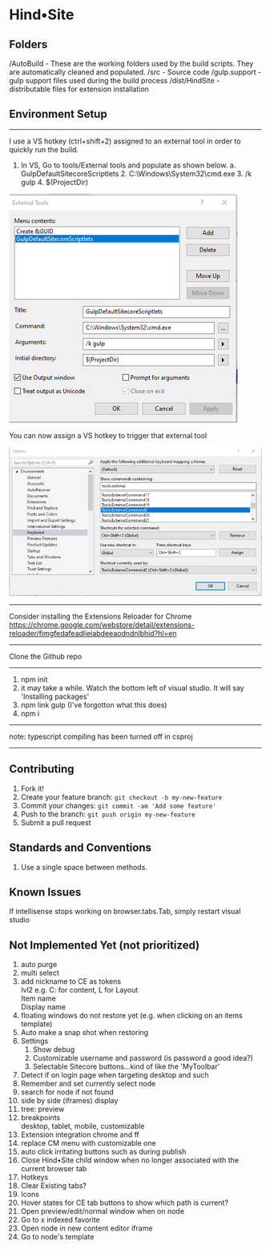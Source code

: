 # Hind&bull;Site



## Folders
/AutoBuild - These are the working folders used by the build scripts. They are automatically cleaned and populated.
/src - Source code
/gulp.support - gulp support files used during the build process
/dist/HindSite - distributable files for extension installation


## Environment Setup

-------------
I use a VS hotkey (ctrl+shift+2) assigned to an external tool in order to quickly run the build.

1. In VS, Go to tools/External tools and populate as shown below.
   a. GulpDefaultSitecoreScriptlets
   2. C:\Windows\System32\cmd.exe
   3. /k gulp
   4. $(ProjectDir)

![External Tools](ReadmeResoures/external-tools.png)


You can now assign a VS hotkey to trigger that external tool

![External Tools Hotkey](ReadmeResoures/external-tools-hotkey.png)

-------------
Consider installing the Extensions Reloader for Chrome https://chrome.google.com/webstore/detail/extensions-reloader/fimgfedafeadlieiabdeeaodndnlbhid?hl=en

  -------------

  Clone the Github repo

  -------------
  1. npm init
  2. it may take a while. Watch the bottom left of visual studio. It will say 'Installing packages'
  3. npm link gulp (I've forgotton what this does)
  4. npm i

  -------------

note: typescript compiling has been turned off in csproj

  -------------

## Contributing

1. Fork it!
2. Create your feature branch: `git checkout -b my-new-feature`
3. Commit your changes: `git commit -am 'Add some feature'`
4. Push to the branch: `git push origin my-new-feature`
5. Submit a pull request


## Standards and Conventions
1. Use a single space between methods.

## Known Issues

If intellisense stops working on browser.tabs.Tab, simply restart visual studio

## Not Implemented Yet (not prioritized)

1. auto purge
2. multi select  
3. add nickname to CE as tokens   
    lvl2 e.g. C: for content, L for Layout  
    Item name  
    Display name  
4. floating windows do not restore yet (e.g. when clicking on an items template)
5. Auto make a snap shot when restoring
6. Settings
   1. Show debug
   2. Customizable username and password (is password a good idea?)
   3. Selectable Sitecore buttons...kind of like the 'MyToolbar'
7. Detect if on login page when targeting desktop and such
8. Remember and set currently select node
9. search for node if not found
10. side by side (iframes) display
11. tree: preview
12. breakpoints  
     desktop, tablet, mobile, customizable
13. Extension integration chrome and ff
14. replace CM menu with customizable one
15. auto click irritating buttons such as during publish
16. Close Hind&bull;Site child window when no longer associated with the current browser tab
17. Hotkeys
18. Clear Existing tabs?
19. Icons
20. Hover states for CE tab buttons to show which path is current?
21. Open preview/edit/normal window when on node
22. Go to x indexed favorite
23. Open node in new content editor iframe
24. Go to node's template






  



    

